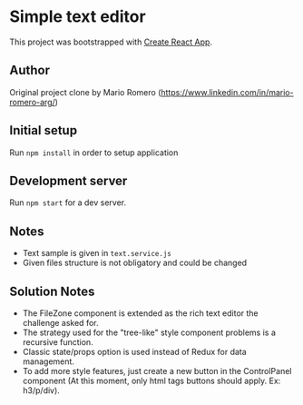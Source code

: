 # Simple text editor
This project was bootstrapped with [Create React App](https://github.com/facebookincubator/create-react-app).

## Author
Original project clone by Mario Romero (https://www.linkedin.com/in/mario-romero-arg/)

## Initial setup
Run `npm install` in order to setup application

## Development server
Run `npm start` for a dev server.

## Notes
+ Text sample is given in `text.service.js`
+ Given files structure is not obligatory and could be changed

## Solution Notes
+ The FileZone component is extended as the rich text editor the challenge asked for.
+ The strategy used for the "tree-like" style component problems is a recursive function.
+ Classic state/props option is used instead of Redux for data management.
+ To add more style features, just create a new button in the ControlPanel component (At this moment, only html tags buttons should apply. Ex: h3/p/div).
